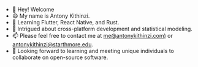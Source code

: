 - 👋 Hey! Welcome
- 😄 My name is Antony Kithinzi.
- 🌱 Learning Flutter, React Native, and Rust.
- 🤔 Intrigued about cross-platform development and statistical modeling.
- 📫 Please feel free to contact me at [me@antonykithinzi.com)](mailto:me@antonykithinzi.com) or [antonykithinzi@starthmore.edu](mailto:antonykithinzi@starthmore.edu).
- 💞 Looking forward to learning and meeting unique individuals to collaborate on open-source software.
 <!---
- 👀 I’m interested in ...
- 🌱 I’m currently learning ...
- 📫 How to reach me ...
- 💞️ I’m looking to collaborate on...

Tony-MK/Tony-MK is a ✨ unique ✨ repository because its `README.md` (this file) appears on your GitHub profile.
You can click the Preview link to take a look at your changes.
--->
